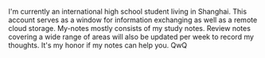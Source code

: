 I'm currently an international high school student living in Shanghai. This account serves as a window for information exchanging as well as a remote cloud storage.
My-notes mostly consists of my study notes. Review notes covering a wide range of areas will also be updated per week to record my thoughts. 
It's my honor if my notes can help you. 
QwQ
